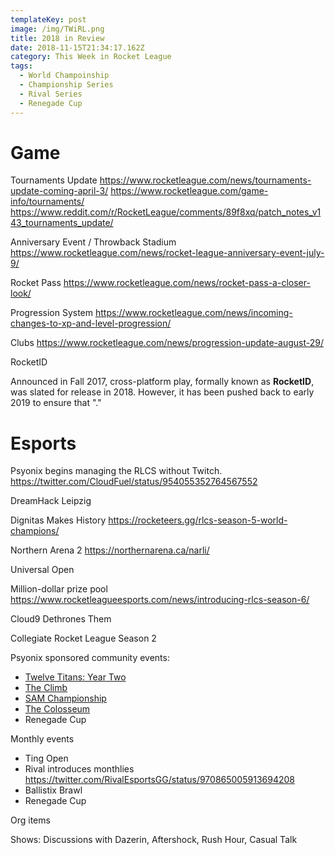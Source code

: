 ```yaml
---
templateKey: post
image: /img/TWiRL.png
title: 2018 in Review
date: 2018-11-15T21:34:17.162Z
category: This Week in Rocket League
tags:
  - World Champoinship
  - Championship Series
  - Rival Series
  - Renegade Cup
---
```

# Game

Tournaments Update 
https://www.rocketleague.com/news/tournaments-update-coming-april-3/
https://www.rocketleague.com/game-info/tournaments/
https://www.reddit.com/r/RocketLeague/comments/89f8xq/patch_notes_v143_tournaments_update/

Anniversary Event / Throwback Stadium
https://www.rocketleague.com/news/rocket-league-anniversary-event-july-9/

Rocket Pass
https://www.rocketleague.com/news/rocket-pass-a-closer-look/

Progression System
https://www.rocketleague.com/news/incoming-changes-to-xp-and-level-progression/

Clubs
https://www.rocketleague.com/news/progression-update-august-29/

RocketID

Announced in Fall 2017, cross-platform play, formally known as **RocketID**, was slated for release in 2018. However, it has been pushed back to early 2019 to ensure that "."

# Esports

Psyonix begins managing the RLCS without Twitch. https://twitter.com/CloudFuel/status/954055352764567552

DreamHack Leipzig



Dignitas Makes History
https://rocketeers.gg/rlcs-season-5-world-champions/

Northern Arena 2
https://northernarena.ca/narli/

Universal Open

Million-dollar prize pool
https://www.rocketleagueesports.com/news/introducing-rlcs-season-6/

Cloud9 Dethrones Them

Collegiate Rocket League Season 2

Psyonix sponsored community events:
* [Twelve Titans: Year Two](https://www.youtube.com/watch?v=5quNuAchgkQ)
* [The Climb](https://www.reddit.com/r/RocketLeague/comments/8umdme/the_climb_presented_by_rival_esports_july_5th_8th/)
* [SAM Championship](https://twitter.com/RocketStreet/status/1015722718107521027)
* [The Colosseum](https://www.reddit.com/r/RocketLeague/comments/98d9oh/rewind_gaming_presents_the_colosseum_5760_prize/)
* Renegade Cup

Monthly events
* Ting Open
* Rival introduces monthlies https://twitter.com/RivalEsportsGG/status/970865005913694208
* Ballistix Brawl
* Renegade Cup

Org items

Shows: Discussions with Dazerin, Aftershock, Rush Hour, Casual Talk
